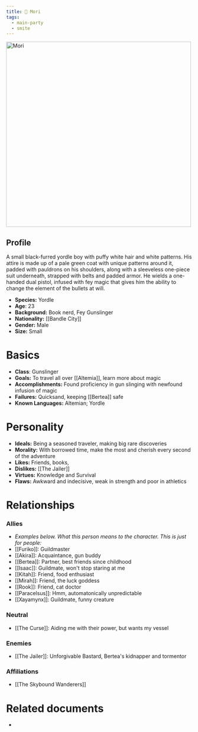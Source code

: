 ```yaml
---
title: 🔫 Mori
tags:
  - main-party
  - smite
---
```



<img src="./images/mori.webp" height="500" alt="Mori">

## Profile
A small black-furred yordle boy with puffy white hair and white patterns. His attire is made up of a pale green coat with unique patterns around it, padded with pauldrons on his shoulders, along with a sleeveless one-piece suit underneath, strapped with belts and padded armor. He wields a one-handed dual pistol, infused with fey magic that gives him the ability to change the element of the bullets at will.

- **Species:** Yordle
- **Age**: 23
- **Background:** Book nerd, Fey Gunslinger
- **Nationality:** [[Bandle City]]
- **Gender:** Male
- **Size:** Small
# Basics

- **Class**: Gunslinger
- **Goals:** To travel all over [[Altemia]], learn more about magic
- **Accomplishments:** Found proficiency in gun slinging with newfound infusion of magic
- **Failures:** Quicksand, keeping [[Bertea]] safe
- **Known Languages:** Altemian; Yordle
# Personality

- **Ideals:** Being a seasoned traveler, making big rare discoveries
- **Morality:** With borrowed time, make the most and cherish every second of the adventure
- **Likes:** Friends, books, 
- **Dislikes:** [[The Jailer]]
- **Virtues:** Knowledge and Survival
- **Flaws:** Awkward and indecisive, weak in strength and poor in athletics
# Relationships

### Allies
- *Examples below. What this person means to the character. This is just for people:*
- [[Furiko]]: Guildmaster
- [[Akira]]: Acquaintance, gun buddy
- [[Bertea]]: Partner, best friends since childhood
- [[Isaac]]: Guildmate, won't stop staring at me
- [[Kitah]]: Friend, food enthusiast
- [[Mirah]]: Friend, the luck goddess
- [[Rook]]: Friend, cat doctor
- [[Paracelsus]]: Hmm, automatonically unpredictable
- [[Xayamynx]]: Guildmate, funny creature

### Neutral
- [[The Curse]]: Aiding me with their power, but wants my vessel

### Enemies
- [[The Jailer]]: Unforgivable Bastard, Bertea's kidnapper and tormentor
###  Affiliations
- [[The Skybound Wanderers]]
# Related documents
- 